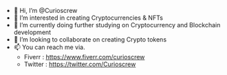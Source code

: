 - 👋 Hi, I’m @Curioscrew
- 👀 I’m interested in creating Cryptocurrencies & NFTs
- 🌱 I’m currently doing further studying on Cryptocurrency and Blockchain development
- 💞️ I’m looking to collaborate on creating Crypto tokens
- 📫 You can reach me via. 
	- Fiverr : https://www.fiverr.com/curioscrew
	- Twitter : https://twitter.com/Curioscrew

<!---
Curioscrew/Curioscrew is a ✨ special ✨ repository because its `README.md` (this file) appears on your GitHub profile.
You can click the Preview link to take a look at your changes.
--->
